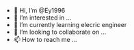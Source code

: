 - 👋 Hi, I’m @Ey1996
- 👀 I’m interested in ...
- 🌱 I’m currently learning elecric engineer
- 💞️ I’m looking to collaborate on ...
- 📫 How to reach me ...

<!---
Ey1996/Ey1996 is a ✨ special ✨ repository because its `README.md` (this file) appears on your GitHub profile.
You can click the Preview link to take a look at your changes.
--->
